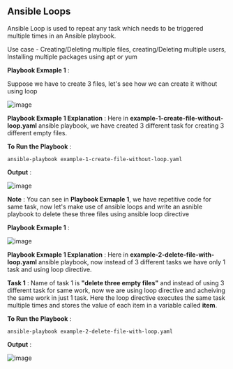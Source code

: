 ## Ansible Loops

Ansible Loop is used to repeat any task which needs to be triggered multiple times in an Ansible playbook.

Use case - Creating/Deleting multiple files, creating/Deleting multiple users, Installing multiple packages using apt or yum

**Playbook Exmaple 1** :

Suppose we have to create 3 files, let's see how we can create it without using loop

![image](https://drive.google.com/uc?export=view&id=1wkwT6oDLlEv4M9rrzakHJGw0DxBC7FZE)

**Playbook Exmaple 1 Explanation** : Here in **example-1-create-file-without-loop.yaml** ansible playbook, we have created 3 different task for creating 3 different empty files.

**To Run the Playbook** :

```
ansible-playbook example-1-create-file-without-loop.yaml
```

**Output** :

![image](https://drive.google.com/uc?export=view&id=1korvaV9c2zzNneuGzXOEUqLKC18vVxAM)

**Note** : You can see in **Playbook Exmaple 1**, we have repetitive code for same task, now let's make use of ansible loops and write an asnible playbook to delete these three files using ansible loop directive

**Playbook Exmaple 1** :

![image](https://drive.google.com/uc?export=view&id=1GbqQiZD6UzX2S9FU_S3dmzjcDqqA8XMV)

**Playbook Exmaple 1 Explanation** : Here in **example-2-delete-file-with-loop.yaml** ansible playbook, now instead of 3 different tasks we have only 1 task and using loop directive.

**Task 1** : Name of task 1 is **"delete three empty files"** and instead of using 3 different task for same work, now we are using loop directive and acheiving the same work in just 1 task. Here the loop directive executes the same task multiple times and stores the value of each item in a variable called **item**.

**To Run the Playbook** :

```
ansible-playbook example-2-delete-file-with-loop.yaml
```

**Output** :

![image](https://drive.google.com/uc?export=view&id=13o_3xBWPO9dPZhJfI5xj1P_KTFUO1rBh)
